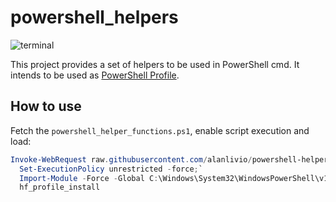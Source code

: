 # powershell_helpers

![terminal](https://upload.wikimedia.org/wikipedia/commons/a/af/PowerShell_Core_6.0_icon.png)

This project provides a set of helpers to be used in PowerShell cmd.
It intends to be used as [PowerShell Profile](https://docs.microsoft.com/en-us/powershell/module/microsoft.powershell.core/about/about_profiles?view=powershell-7).

## How to use

Fetch the `powershell_helper_functions.ps1`, enable script execution and load:

``` powershell
Invoke-WebRequest raw.githubusercontent.com/alanlivio/powershell-helper-functions/master/powershell_helper_functions.ps1 -OutFile C:\Windows\System32\WindowsPowerShell\v1.0\powershell_helper_functions.ps1;`
  Set-ExecutionPolicy unrestricted -force;`
  Import-Module -Force -Global C:\Windows\System32\WindowsPowerShell\v1.0\powershell_helper_functions.ps1;`
  hf_profile_install
```
